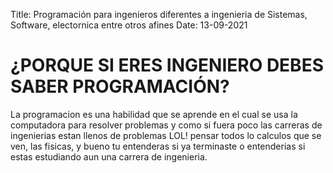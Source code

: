 Title: Programación para ingenieros diferentes a ingenieria de Sistemas, Software, electornica entre otros afines
Date: 13-09-2021

# ¿PORQUE SI ERES INGENIERO DEBES SABER PROGRAMACIÓN?

La programacion es una habilidad que se aprende en el cual se usa la computadora para resolver problemas y como si fuera poco las carreras de ingenierias estan llenos de problemas LOL! pensar todos lo calculos que se ven, las fisicas, y bueno tu entenderas si ya terminaste o entenderias si estas estudiando aun una carrera de ingenieria.